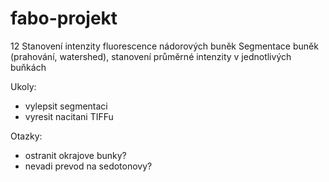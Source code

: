 fabo-projekt
============
12 Stanovení intenzity fluorescence nádorových buněk
Segmentace buněk (prahování, watershed), stanovení průměrné intenzity v jednotlivých buňkách

Ukoly:

- vylepsit segmentaci
- vyresit nacitani TIFFu

Otazky:

- ostranit okrajove bunky?
- nevadi prevod na sedotonovy?

